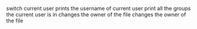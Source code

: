 switch current user
prints the username of current user
print all the groups the current user is in
changes the owner of the file
changes the owner of the file
